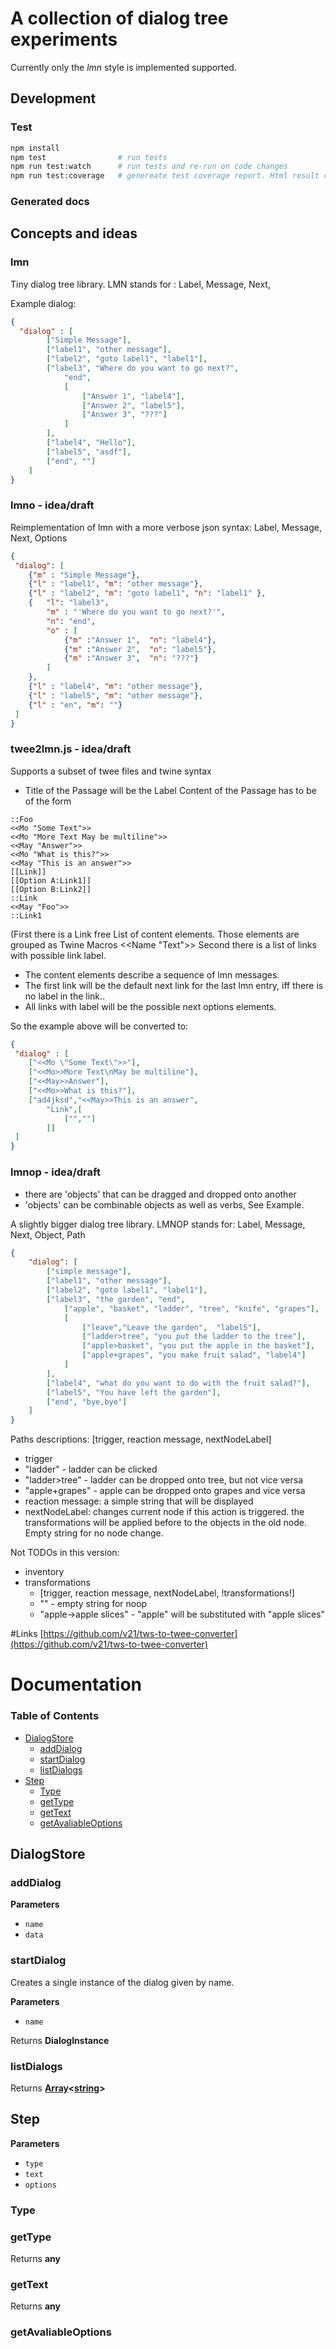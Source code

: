 
# A collection of dialog tree experiments
Currently only the *lmn* style is implemented supported.

## Development
### Test
```bash
npm install
npm test                # run tests 
npm run test:watch      # run tests and re-run on code changes
npm run test:coverage   # genereate test coverage report. Html result can be found in ./coverage 
```
### Generated docs

## Concepts and ideas 

### lmn
Tiny dialog tree library. LMN stands for : 
Label, Message, Next,

Example dialog:
```json
{
  "dialog" : [
        ["Simple Message"],
        ["label1", "other message"],
        ["label2", "goto label1", "label1"],
        ["label3", "Where do you want to go next?",
            "end",
            [
                ["Answer 1", "label4"],
                ["Answer 2", "label5"],
                ["Answer 3", "???"]
            ]
        ],
        ["label4", "Hello"],
        ["label5", "asdf"],
        ["end", ""]
    ]
}
```
### lmno - idea/draft
Reimplementation of lmn with a more verbose json syntax:
Label, Message, Next, Options
```json
{
 "dialog": [
    {"m" : "Simple Message"},
    {"l" : "label1", "m": "other message"},
    {"l" : "label2", "m": "goto label1", "n": "label1" },
    {   "l": "label3", 
        "m" : "'Where do you want to go next?'",
        "n": "end",
        "o" : [
            {"m" :"Answer 1",  "n": "label4"},
            {"m" :"Answer 2",  "n": "label5"},
            {"m" :"Answer 3",  "n": "???"}
        ]
    },
    {"l" : "label4", "m": "other message"},
    {"l" : "label5", "m": "other message"},
    {"l" : "en", "m": ""}
 ]
}

```

### twee2lmn.js - idea/draft
Supports a subset of twee files and twine syntax
 - Title of the Passage will be the Label
Content of the Passage has to be of the form
```
::Foo
<<Mo "Some Text">>
<<Mo "More Text May be multiline">>
<<May "Answer">>
<<Mo "What is this?">>
<<May "This is an answer">>
[[Link]]
[[Option A:Link1]]
[[Option B:Link2]]
::Link
<<May "Foo">>
::Link1

```  
(First there is a Link free List of content elements. 
Those elements are grouped as Twine Macros <<Name "Text">>
Second there is a list of links with possible link label.
- The content elements describe a sequence of lmn messages. 
- The first link will be the default next link for the last lmn entry, iff there is no label in the link..
- All links with label will be the possible next options elements.

So the example above will be converted to:

```json
{
 "dialog" : [
    ["<<Mo \"Some Text\">>"],
    ["<<Mo>>More Text\nMay be multiline"],
    ["<<May>>Answer"],
    ["<<Mo>>What is this?"],
    ["ad4jksd","<<May>>This is an answer", 
        "Link",[
            ["",""]
        ]]
 ]
}
``` 


### lmnop - idea/draft

 * there are 'objects' that can be dragged and dropped onto another
 * 'objects' can be combinable objects as well as verbs, See Example.


A slightly bigger dialog tree library. LMNOP stands for: Label, Message, Next, Object, Path
```json
{
    "dialog": [
        ["simple message"],
        ["label1", "other message"],
        ["label2", "goto label1", "label1"],
        ["label3", "the garden", "end",
            ["apple", "basket", "ladder", "tree", "knife", "grapes"],
            [   
                ["leave","Leave the garden",  "label5"],
                ["ladder>tree", "you put the ladder to the tree"],
                ["apple>basket", "you put the apple in the basket"],
                ["apple+grapes", "you make fruit salad", "label4"]
            ]
        ],
        ["label4", "what do you want to do with the fruit salad?"],
        ["label5", "You have left the garden"],
        ["end", "bye,bye"]
    ]
}
```

Paths descriptions: [trigger, reaction message, nextNodeLabel]
 * trigger
  * "ladder"      - ladder can be clicked
  * "ladder>tree" - ladder can be dropped onto tree, but not vice versa
  * "apple+grapes" - apple can be dropped onto grapes and vice versa
 * reaction message: a simple string that will be displayed
 * nextNodeLabel: changes current node if this action is triggered. the transformations will be applied before to the objects in the old node. Empty string for no node change.

 Not TODOs in this version:
  * inventory
  * transformations
    * [trigger, reaction message, nextNodeLabel, !transformations!]
    * "" - empty string for noop
    * "apple->apple slices" - "apple" will be substituted with "apple slices"

#Links
[https://github.com/v21/tws-to-twee-converter](https://github.com/v21/tws-to-twee-converter)<!-- Generated by documentation.js. Update this documentation by updating the source code. -->

# Documentation
<!-- Generated by documentation.js. Update this documentation by updating the source code. -->

### Table of Contents

-   [DialogStore](#dialogstore)
    -   [addDialog](#adddialog)
    -   [startDialog](#startdialog)
    -   [listDialogs](#listdialogs)
-   [Step](#step)
    -   [Type](#type)
    -   [getType](#gettype)
    -   [getText](#gettext)
    -   [getAvaliableOptions](#getavaliableoptions)

## DialogStore

### addDialog

**Parameters**

-   `name`  
-   `data`  

### startDialog

Creates a single instance of the dialog given by name.

**Parameters**

-   `name`  

Returns **DialogInstance** 

### listDialogs

Returns **[Array](https://developer.mozilla.org/docs/Web/JavaScript/Reference/Global_Objects/Array)&lt;[string](https://developer.mozilla.org/docs/Web/JavaScript/Reference/Global_Objects/String)>** 

## Step

**Parameters**

-   `type`  
-   `text`  
-   `options`  

### Type

### getType

Returns **any** 

### getText

Returns **any** 

### getAvaliableOptions

